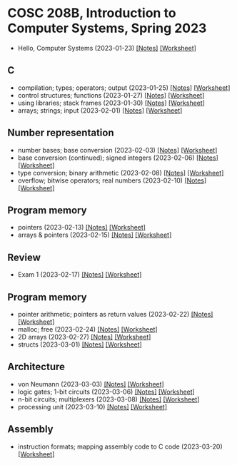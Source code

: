 # COSC 208B, Introduction to Computer Systems, Spring 2023

* Hello, Computer Systems (2023-01-23) [[Notes]](2023-01-23.notes.html) 
[[Worksheet]](2023-01-23.worksheet.html)

## C
* compilation; types; operators; output (2023-01-25) [[Notes]](2023-01-25.notes.html) 
[[Worksheet]](2023-01-25.worksheet.html)
* control structures; functions (2023-01-27) [[Notes]](2023-01-27.notes.html) 
[[Worksheet]](2023-01-27.worksheet.html)
* using libraries; stack frames (2023-01-30) [[Notes]](2023-01-30.notes.html) 
[[Worksheet]](2023-01-30.worksheet.html)
* arrays; strings; input (2023-02-01) [[Notes]](2023-02-01.notes.html) 
[[Worksheet]](2023-02-01.worksheet.html)

## Number representation
* number bases; base conversion (2023-02-03) [[Notes]](2023-02-03.notes.html) 
[[Worksheet]](2023-02-03.worksheet.html)
* base conversion (continued); signed integers (2023-02-06) [[Notes]](2023-02-06.notes.html) 
[[Worksheet]](2023-02-06.worksheet.html)
* type conversion; binary arithmetic (2023-02-08) [[Notes]](2023-02-08.notes.html) 
[[Worksheet]](2023-02-08.worksheet.html)
* overflow; bitwise operators; real numbers (2023-02-10) [[Notes]](2023-02-10.notes.html) 
[[Worksheet]](2023-02-10.worksheet.html)

## Program memory
* pointers (2023-02-13) [[Notes]](2023-02-13.notes.html) 
[[Worksheet]](2023-02-13.worksheet.html)
* arrays & pointers (2023-02-15) [[Notes]](2023-02-15.notes.html) 
[[Worksheet]](2023-02-15.worksheet.html)

## Review
* Exam 1 (2023-02-17) [[Notes]](2023-02-17.notes.html) 
[[Worksheet]](2023-02-17.worksheet.html)

## Program memory
* pointer arithmetic; pointers as return values (2023-02-22) [[Notes]](2023-02-22.notes.html) 
[[Worksheet]](2023-02-22.worksheet.html)
* malloc; free (2023-02-24) [[Notes]](2023-02-24.notes.html) 
[[Worksheet]](2023-02-24.worksheet.html)
* 2D arrays (2023-02-27) [[Notes]](2023-02-27.notes.html) 
[[Worksheet]](2023-02-27.worksheet.html)
* structs (2023-03-01) [[Notes]](2023-03-01.notes.html) 
[[Worksheet]](2023-03-01.worksheet.html)

## Architecture
* von Neumann (2023-03-03) [[Notes]](2023-03-03.notes.html) 
[[Worksheet]](2023-03-03.worksheet.html)
* logic gates; 1-bit circuits (2023-03-06) [[Notes]](2023-03-06.notes.html) 
[[Worksheet]](2023-03-06.worksheet.html)
* n-bit circuits; multiplexers (2023-03-08) [[Notes]](2023-03-08.notes.html) 
[[Worksheet]](2023-03-08.worksheet.html)
* processing unit (2023-03-10) [[Notes]](2023-03-10.notes.html) 
[[Worksheet]](2023-03-10.worksheet.html)

## Assembly
* instruction formats; mapping assembly code to C code (2023-03-20) [[Worksheet]](2023-03-20.worksheet.html)
